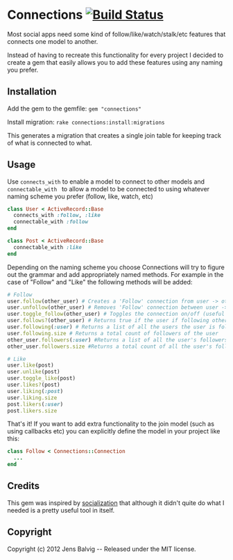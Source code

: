 # Connections [![Build Status](https://secure.travis-ci.org/balvig/connections.png?branch=master)](http://travis-ci.org/balvig/connections)

Most social apps need some kind of follow/like/watch/stalk/etc
features that connects one model to another.

Instead of having to recreate this functionality for every project I
decided to create a gem that easily allows you to add these features
using any naming you prefer.

## Installation

Add the gem to the gemfile:
`gem "connections"`

Install migration:
`rake connections:install:migrations`

This generates a migration that creates a single join table for
keeping track of what is connected to what.

## Usage

Use `connects_with` to enable a model to connect to other models and
`connectable_with ` to allow a model to be connected to using
whatever naming scheme you prefer (follow, like, watch, etc)

```ruby
class User < ActiveRecord::Base
  connects_with :follow, :like
  connectable_with :follow
end

class Post < ActiveRecord::Base
  connectable_with :like
end
```

Depending on the naming scheme you choose Connections will try to figure out the
grammar and add appropriately named methods. For example in the case of
"Follow" and "Like" the following methods will be added:

```ruby
# Follow
user.follow(other_user) # Creates a 'Follow' connection from user -> other_user
user.unfollow(other_user) # Removes 'Follow' connection between user -> other_user
user.toggle_follow(other_user) # Toggles the connection on/off (useful for toggle buttons)
user.follows?(other_user) # Returns true if the user if following other_user
user.following(:user) # Returns a list of all the users the user is following
user.following.size # Returns a total count of followers of the user
other_user.followers(:user) #Returns a list of all the user's followers who are class 'User'
other_user.followers.size #Returns a total count of all the user's followers

# Like
user.like(post)
user.unlike(post)
user.toggle_like(post)
user.likes?(post)
user.liking(:post)
user.liking.size
post.likers(:user)
post.likers.size
```

That's it! If you want to add extra functionality to the join model (such
as using callbacks etc) you can explicitly define the model in your
project like this:

```ruby
class Follow < Connections::Connection
  ...
end
```

## Credits

This gem was inspired by [socialization](https://github.com/cmer/socialization) that although it didn't quite do what I needed is a pretty useful tool in itself.


## Copyright

Copyright (c) 2012 Jens Balvig --  Released under the MIT license.
